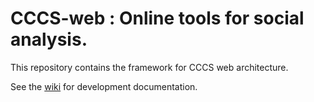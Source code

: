 CCCS-web : Online tools for social analysis.
=====================================

This repository contains the framework for CCCS web architecture.

See the [wiki](https://github.com/cccs-web/core/wiki) for development documentation. 
